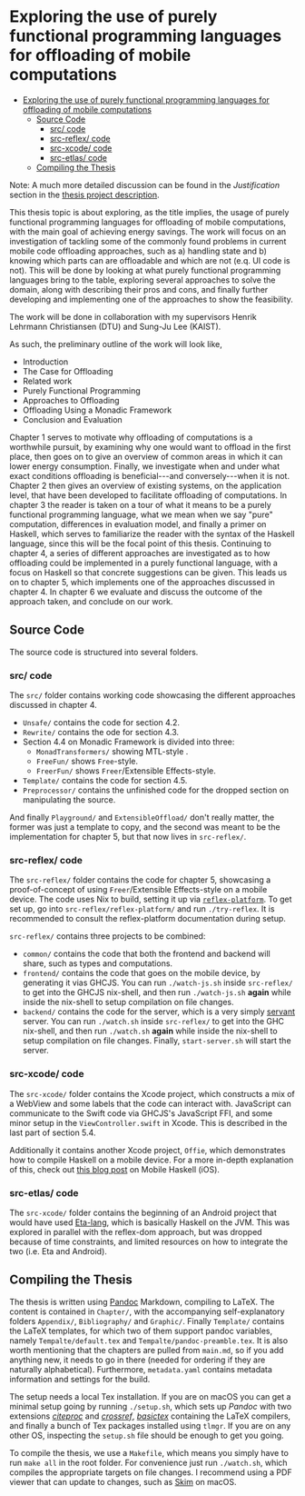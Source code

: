 # Exploring the use of purely functional programming languages for offloading of mobile computations

- [Exploring the use of purely functional programming languages for offloading of mobile computations](#exploring-the-use-of-purely-functional-programming-languages-for-offloading-of-mobile-computations)
  - [Source Code](#source-code)
    - [src/ code](#src-code)
    - [src-reflex/ code](#src-reflex-code)
    - [src-xcode/ code](#src-xcode-code)
    - [src-etlas/ code](#src-etlas-code)
  - [Compiling the Thesis](#compiling-the-thesis)

Note: A much more detailed discussion can be found in the _Justification_ section in the [thesis project description](https://github.com/Tehnix/master-thesis/blob/master/Appendix/Thesis%20Project%20Description.pdf).

This thesis topic is about exploring, as the title implies, the usage of purely functional programming languages for offloading of mobile computations, with the main goal of achieving energy savings. The work will focus on an investigation of tackling some of the commonly found problems in current mobile code offloading approaches, such as a) handling state and b) knowing which parts can are offloadable and which are not (e.q. UI code is not). This will be done by looking at what purely functional programming languages bring to the table, exploring several approaches to solve the domain, along with describing their pros and cons, and finally further developing and implementing one of the approaches to show the feasibility.

The work will be done in collaboration with my supervisors Henrik Lehrmann Christiansen (DTU) and Sung-Ju Lee (KAIST).

As such, the preliminary outline of the work will look like,

- Introduction
- The Case for Offloading
- Related work
- Purely Functional Programming
- Approaches to Offloading
- Offloading Using a Monadic Framework
- Conclusion and Evaluation

Chapter 1 serves to motivate why offloading of computations is a worthwhile pursuit, by examining why one would want to offload in the first place, then goes on to give an overview of common areas in which it can lower energy consumption. Finally, we investigate when and under what exact conditions offloading is beneficial---and conversely---when it is not. Chapter 2 then gives an overview of existing systems, on the application level, that have been developed to facilitate offloading of computations. In chapter 3 the reader is taken on a tour of what it means to be a purely functional programming language, what we mean when we say "pure" computation, differences in evaluation model, and finally a primer on Haskell, which serves to familiarize the reader with the syntax of the Haskell language, since this will be the focal point of this thesis. Continuing to chapter 4, a series of different approaches are investigated as to how offloading could be implemented in a purely functional language, with a focus on Haskell so that concrete suggestions can be given. This leads us on to chapter 5, which implements one of the approaches discussed in chapter 4. In chapter 6 we evaluate and discuss the outcome of the approach taken, and conclude on our work.


## Source Code
The source code is structured into several folders.

### src/ code
The `src/` folder contains working code showcasing the different approaches discussed in chapter 4.

- `Unsafe/` contains the code for section 4.2.
- `Rewrite/` contains the ode for section 4.3.
- Section 4.4 on Monadic Framework is divided into three:
  - `MonadTransformers/` showing MTL-style .
  - `FreeFun/` shows `Free`-style.
  - `FreerFun/` shows `Freer`/Extensible Effects-style.
- `Template/` contains the code for section 4.5.
- `Preprocessor/` contains the unfinished code for the dropped section on manipulating the source.

And finally `Playground/` and `ExtensibleOffload/` don't really matter, the former was just a template to copy, and the second was meant to be the implementation for chapter 5, but that now lives in `src-reflex/`.


### src-reflex/ code
The `src-reflex/` folder contains the code for chapter 5, showcasing a proof-of-concept of using `Freer`/Extensible Effects-style on a mobile device. The code uses Nix to build, setting it up via [`reflex-platform`](https://github.com/reflex-frp/reflex-platform). To get set up, go into `src-reflex/reflex-platform/` and run `./try-reflex`. It is recommended to consult the reflex-platform documentation during setup.

`src-reflex/` contains three projects to be combined:

- `common/` contains the code that both the frontend and backend will share, such as types and computations.
- `frontend/` contains the code that goes on the mobile device, by generating it vias GHCJS. You can run `./watch-js.sh` inside `src-reflex/` to get into the GHCJS nix-shell, and then run `./watch-js.sh` **again** while inside the nix-shell to setup compilation on file changes.
- `backend/` contains the code for the server, which is a very simply [servant](https://github.com/haskell-servant/servant) server. You can run `./watch.sh` inside `src-reflex/` to get into the GHC nix-shell, and then run `./watch.sh` **again** while inside the nix-shell to setup compilation on file changes. Finally, `start-server.sh` will start the server.


### src-xcode/ code
The `src-xcode/` folder contains the Xcode project, which constructs a mix of a WebView and some labels that the code can interact with. JavaScript can communicate to the Swift code via GHCJS's JavaScript FFI, and some minor setup in the `ViewController.swift` in Xcode. This is described in the last part of section 5.4.

Additionally it contains another Xcode project, `Offie`, which demonstrates how to compile Haskell on a mobile device. For a more in-depth explanation of this, check out [this blog post](https://codetalk.io/posts/2018-02-07-Mobile-Haskell.html) on Mobile Haskell (iOS).


### src-etlas/ code
The `src-xcode/` folder contains the beginning of an Android project that would have used [Eta-lang](https://eta-lang.org), which is basically Haskell on the JVM. This was explored in parallel with the reflex-dom approach, but was dropped because of time constraints, and limited resources on how to integrate the two (i.e. Eta and Android).


## Compiling the Thesis
The thesis is written using [Pandoc](https://pandoc.org/index.html) Markdown, compiling to LaTeX. The content is contained in `Chapter/`, with the accompanying self-explanatory folders `Appendix/`, `Bibliography/` and `Graphic/`. Finally `Template/` contains the LaTeX templates, for which two of them support pandoc variables, namely `Tempalte/default.tex` and `Tempalte/pandoc-preamble.tex`. It is also worth mentioning that the chapters are pulled from `main.md`, so if you add anything new, it needs to go in there (needed for ordering if they are naturally alphabetical). Furthermore, `metadata.yaml` contains metadata information and settings for the build.

The setup needs a local Tex installation. If you are on macOS you can get a minimal setup going by running `./setup.sh`, which sets up _Pandoc_ with two extensions [_citeproc_](https://github.com/jgm/pandoc-citeproc/blob/master/man/pandoc-citeproc.1.md) and [_crossref_](http://lierdakil.github.io/pandoc-crossref/), [_basictex_](http://www.tug.org/mactex/morepackages.html) containing the LaTeX compilers, and finally a bunch of Tex packages installed using `tlmgr`. If you are on any other OS, inspecting the `setup.sh` file should be enough to get you going.

To compile the thesis, we use a `Makefile`, which means you simply have to run `make all` in the root folder. For convenience just run `./watch.sh`, which compiles the appropriate targets on file changes. I recommend using a PDF viewer that can update to changes, such as [Skim](https://skim-app.sourceforge.io) on macOS.
